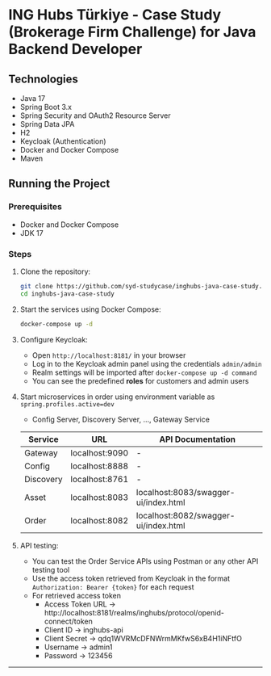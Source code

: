 # ING Hubs Türkiye - Case Study (Brokerage Firm Challenge) for Java Backend Developer

## Technologies

- Java 17
- Spring Boot 3.x
- Spring Security and OAuth2 Resource Server
- Spring Data JPA
- H2
- Keycloak (Authentication)
- Docker and Docker Compose
- Maven

## Running the Project

### Prerequisites

- Docker and Docker Compose
- JDK 17

### Steps

1. Clone the repository:
   ```bash
   git clone https://github.com/syd-studycase/inghubs-java-case-study.git
   cd inghubs-java-case-study
   ```

2. Start the services using Docker Compose:
   ```bash
   docker-compose up -d
   ```

3. Configure Keycloak:
    - Open `http://localhost:8181/` in your browser
    - Log in to the Keycloak admin panel using the credentials `admin/admin`
    - Realm settings will be imported after `docker-compose up -d command`
    - You can see the predefined **roles** for customers and admin users

4. Start microservices in order using environment variable as `spring.profiles.active=dev`
    - Config Server, Discovery Server, ..., Gateway Service

    | Service   | URL            | API Documentation |
    |-----------|----------------|------------------|
    | Gateway   | localhost:9090 | -                |
    | Config    | localhost:8888 | -                |
    | Discovery | localhost:8761 | -                |
    | Asset     | localhost:8083 | localhost:8083/swagger-ui/index.html  |
    | Order     | localhost:8082 | localhost:8082/swagger-ui/index.html  |

5. API testing:
    - You can test the Order Service APIs using Postman or any other API testing tool
    - Use the access token retrieved from Keycloak in the format `Authorization: Bearer {token}` for each request
    - For retrieved access token 
      - Access Token URL -> http://localhost:8181/realms/inghubs/protocol/openid-connect/token
      - Client ID -> inghubs-api
      - Client Secret -> qdq1WVRMcDFNWrmMKfwS6xB4H1iNFtfO
      - Username -> admin1
      - Password -> 123456

--- 

